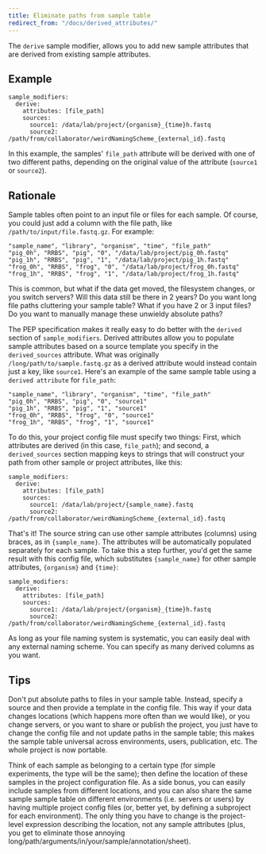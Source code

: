 ```yaml
---
title: Eliminate paths from sample table
redirect_from: "/docs/derived_attributes/"
---
```


The `derive` sample modifier, allows you to add new sample attributes that are derived from existing sample attributes.

## Example

```
sample_modifiers:
  derive: 
    attributes: [file_path]
    sources:
      source1: /data/lab/project/{organism}_{time}h.fastq
      source2: /path/from/collaborator/weirdNamingScheme_{external_id}.fastq
```

In this example, the samples' `file_path` attribute will be derived with one of two different paths, depending on the original value of the attribute (`source1` or `source2`). 

## Rationale

Sample tables often point to an input file or files for each sample. Of course, you could just add a column with the file path, like ``/path/to/input/file.fastq.gz``. For example:

```
"sample_name", "library", "organism", "time", "file_path"
"pig_0h", "RRBS", "pig", "0", "/data/lab/project/pig_0h.fastq"
"pig_1h", "RRBS", "pig", "1", "/data/lab/project/pig_1h.fastq"
"frog_0h", "RRBS", "frog", "0", "/data/lab/project/frog_0h.fastq"
"frog_1h", "RRBS", "frog", "1", "/data/lab/project/frog_1h.fastq"
```

This is common, but what if the data get moved, the filesystem changes, or you switch servers? Will this data still be there in 2 years? Do you want long file paths cluttering your sample table? What if you have 2 or 3 input files? Do you want to manually manage these unwieldy absolute paths?

The PEP specification makes it really easy to do better with the `derived` section of `sample_modifiers`. Derived attributes allow you to populate sample attributes based on a source template you specify in the `derived_sources` attribute. What was originally `/long/path/to/sample.fastq.gz` as a derived attribute would instead contain just a key, like `source1`. Here's an example of the same sample table using a `derived attribute` for `file_path`:

```
"sample_name", "library", "organism", "time", "file_path"
"pig_0h", "RRBS", "pig", "0", "source1"
"pig_1h", "RRBS", "pig", "1", "source1"
"frog_0h", "RRBS", "frog", "0", "source1"
"frog_1h", "RRBS", "frog", "1", "source1"
```

To do this, your project config file must specify two things: First, which attributes are derived (in this case, `file_path`); and second, a `derived_sources` section mapping keys to strings that will construct your path from other sample or project attributes, like this:


```
sample_modifiers:
  derive:
    attributes: [file_path]
    sources:
      source1: /data/lab/project/{sample_name}.fastq
      source2: /path/from/collaborator/weirdNamingScheme_{external_id}.fastq
```

That's it! The source string can use other sample attributes (columns) using braces, as in `{sample_name}`. The attributes will be automatically populated separately for each sample. To take this a step further, you'd get the same result with this config file, which substitutes `{sample_name}` for other sample attributes, `{organism}` and `{time}`:

```
sample_modifiers:
  derive:
    attributes: [file_path]
    sources:
      source1: /data/lab/project/{organism}_{time}h.fastq
      source2: /path/from/collaborator/weirdNamingScheme_{external_id}.fastq
```

As long as your file naming system is systematic, you can easily deal with any external naming scheme. You can specify as many derived columns as you want.

## Tips

Don't put absolute paths to files in your sample table. Instead, specify a source and then provide a template in the config file. This way if your data changes locations (which happens more often than we would like), or you change servers, or you want to share or publish the project, you just have to change the config file and not update paths in the sample table; this makes the sample table universal across environments, users, publication, etc. The whole project is now portable.

Think of each sample as belonging to a certain type (for simple experiments, the type will be the same); then define the location of these samples in the project configuration file. As a side bonus, you can easily include samples from different locations, and you can also share the same sample sample table on different environments (i.e. servers or users) by having multiple project config files (or, better yet, by defining a subproject for each environment). The only thing you have to change is the project-level expression describing the location, not any sample attributes (plus, you get to eliminate those annoying long/path/arguments/in/your/sample/annotation/sheet).
